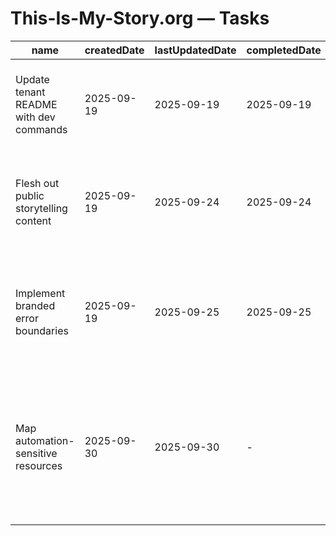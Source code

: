 # This-Is-My-Story.org — Tasks

| name                                   | createdDate | lastUpdatedDate | completedDate | status   | description                                                                                |
| -------------------------------------- | ----------- | --------------- | ------------- | -------- | ------------------------------------------------------------------------------------------ |
| Update tenant README with dev commands | 2025-09-19  | 2025-09-19      | 2025-09-19    | complete | Clarified environment variables and pnpm filters for the storytelling microsite.           |
| Flesh out public storytelling content  | 2025-09-19  | 2025-09-24      | 2025-09-24    | complete | Replace placeholder copy with author bios, program descriptions, and call-to-action links. |
| Implement branded error boundaries     | 2025-09-19  | 2025-09-25      | 2025-09-25    | complete | Add React Router fallback pages that keep the tone aligned with the storytelling brand.    |
| Map automation-sensitive resources     | 2025-09-30  | 2025-09-30      | -             | planned  | Identify story-specific assets (RSS feeds, sitemap base URL, env keys) the tenant generator must template. |
